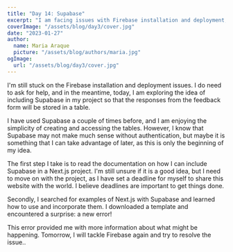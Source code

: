 ```yaml
---
title: "Day 14: Supabase"
excerpt: "I am facing issues with Firebase installation and deployment, and am considering using Supabase as an alternative for storing form responses. I am exploring the documentation and examples of integrating Supabase into a Next.js project. Despite encountering a new error, I plan to tackle Firebase again tomorrow."
coverImage: "/assets/blog/day3/cover.jpg"
date: "2023-01-27"
author:
  name: Maria Araque
  picture: "/assets/blog/authors/maria.jpg"
ogImage:
  url: "/assets/blog/day3/cover.jpg"
---
```

I'm still stuck on the Firebase installation and deployment issues. I do need to ask for help, and in the meantime, today, I am exploring the idea of including Supabase in my project so that the responses from the feedback form will be stored in a table.

I have used Supabase a couple of times before, and I am enjoying the simplicity of creating and accessing the tables. However, I know that Supabase may not make much sense without authentication, but maybe it is something that I can take advantage of later, as this is only the beginning of my idea.

The first step I take is to read the documentation on how I can include Supabase in a Next.js project. I'm still unsure if it is a good idea, but I need to move on with the project, as I have set a deadline for myself to share this website with the world. I believe deadlines are important to get things done. 

Secondly, I searched for examples of Next.js with Supabase and learned how to use and incorporate them. I downloaded a template and encountered a surprise: a new error!

This error provided me with more information about what might be happening. Tomorrow, I will tackle Firebase again and try to resolve the issue..